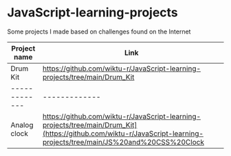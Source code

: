 # JavaScript-learning-projects
Some projects I made based on challenges found on the Internet

| Project name  | Link |
| ------------- | ------------- |
| Drum Kit  | https://github.com/wiktu-r/JavaScript-learning-projects/tree/main/Drum_Kit |
| ------------- | ------------- |
| Analog clock  | https://github.com/wiktu-r/JavaScript-learning-projects/tree/main/Drum_Kit](https://github.com/wiktu-r/JavaScript-learning-projects/tree/main/JS%20and%20CSS%20Clock |

